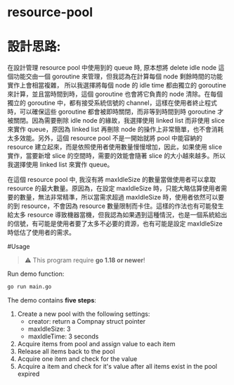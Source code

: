 # resource-pool

# 設計思路:
在設計管理 resource pool 中使用到的 queue 時, 原本想將 delete idle node 這個功能交由一個 goroutine 來管理，但我認為在計算每個 node 剩餘時間的功能實作上會相當複雜， 所以我選擇將每個 node 的 idle time 都由獨立的 goroutine 來計算，並且當時間到時，這個 goroutine 也會將它負責的 node 清除。在每個獨立的 goroutine 中，都有接受系統信號的 channel，這樣在使用者終止程式時，可以確保這些 goroutine 都會被即時關閉，而非等到時間到時 goroutine 才被關閉。因為需要刪除 idle node 的緣故，我選擇使用 linked list 而非使用 slice 來實作 queue，原因為 linked list 再刪除 node 的操作上非常簡單，也不會消耗太多效能。另外，這個 resource pool 不是一開始就將 pool 中能容納的 resource 建立起來，而是依照使用者使用數量慢慢增加，因此，如果使用 slice 實作，當要新增 slice 的空間時，需要的效能會隨著 slice 的大小越來越多。所以我選擇使用 linked list 來實作 queue。

在這個 resource pool 中, 我沒有將 maxIdleSize 的數量當做使用者可以拿取 resource 的最大數量。原因為，在設定 maxIdleSize 時，只能大略估算使用者需要的數量，無法非常精準，所以當需求超過 maxIdleSize 時，使用者依然可以要的到 resource，不會因為 resource 數量限制而卡住。這樣的作法也有可能發生給太多 resource 導致機器當機，但我認為如果遇到這種情況，也是一個系統給出的信號，有可能是使用者要了太多不必要的資源，也有可能是設定 maxIdleSize 時低估了使用者的需求。

#Usage
> :warning: This program require **go 1.18 or newer**!

Run demo function:
```sh
go run main.go
```
The demo contains **five steps**:
1. Create a new pool with the following settings:
    * creator: return a Compnay struct pointer
    * maxIdleSize: 3
    * maxIdleTime: 3 seconds
2. Acquire items from pool and assign value to each item
3. Release all items back to the pool
4. Acquire one item and check for the value
5. Acquire a item and check for it's value after all items exist in the pool expired
